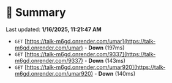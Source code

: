 # 📖 Summary
Last updated: **1/16/2025, 11:21:47 AM**

- `GET` [https://talk-m6gd.onrender.com/umar](https://talk-m6gd.onrender.com/umar) - **Down** (197ms)
- `GET` [https://talk-m6gd.onrender.com/9337](https://talk-m6gd.onrender.com/9337) - **Down** (143ms)
- `GET` [https://talk-m6gd.onrender.com/umar920](https://talk-m6gd.onrender.com/umar920) - **Down** (140ms)
